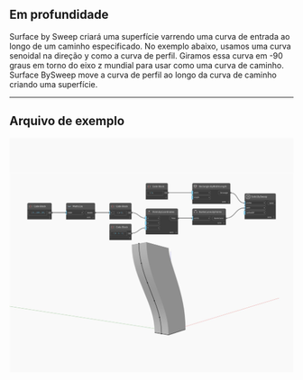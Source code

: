 ## Em profundidade
Surface by Sweep criará uma superfície varrendo uma curva de entrada ao longo de um caminho especificado. No exemplo abaixo, usamos uma curva senoidal na direção y como a curva de perfil. Giramos essa curva em -90 graus em torno do eixo z mundial para usar como uma curva de caminho. Surface BySweep move a curva de perfil ao longo da curva de caminho criando uma superfície.
___
## Arquivo de exemplo

![BySweep](./Autodesk.DesignScript.Geometry.Solid.BySweep_img.jpg)

